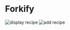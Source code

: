 # Forkify

![display recipe](https://user-images.githubusercontent.com/101362006/158182003-92ac81cc-64e3-48a0-b0f6-747be13c1b08.jpg)
![add recipe](https://user-images.githubusercontent.com/101362006/158182016-32e74050-59d7-40dc-9798-343ff1b22f91.jpg)
